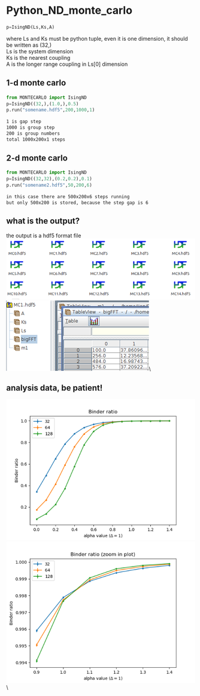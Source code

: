 # Python_ND_monte_carlo
```python
p=IsingND(Ls,Ks,A)
```
where Ls and Ks must be python tuple, even it is one dimension, it should be written as (32,)  
Ls is the system dimension  
Ks is the nearest coupling  
A is the longer range coupling in Ls[0] dimension

## 1-d monte carlo 

```python
from MONTECARLO import IsingND
p=IsingND((32,),(1.0,),0.5)
p.run("somename.hdf5",200,1000,1)
```
    
    1 is gap step
    1000 is group step
    200 is group numbers
    total 1000x200x1 steps
    
## 2-d monte carlo    
```python
from MONTECARLO import IsingND
p=IsingND((32,32),(0.2,0.2),0.1)
p.run("somename2.hdf5",50,200,6)
```
    in this case there are 500x200x6 steps running
    but only 500x200 is stored, because the step gap is 6
    
## what is the output?
the output is a hdf5 format file\
![alt text](/image/h5file2.png "Logo Title Text 1")\
![alt text](/image/h5file1.png "Logo Title Text 1")\

## analysis data, be patient!

![alt text](/image/binder_ratio.png "Logo Title Text 1")\
![alt text](/image/binder_ratio_zoom.png "Logo Title Text 1")\





